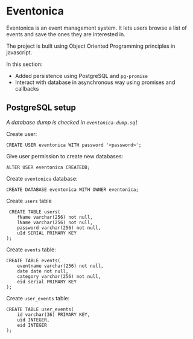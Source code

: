 # Eventonica
Eventonica is an event management system. It lets users browse a list of events and save the ones they are interested in. 

The project is built using Object Oriented Programming principles in javascript.

In this section:
- Added persistence using PostgreSQL and `pg-promise`
- Interact with database in asynchronous way using promises and callbacks

## PostgreSQL setup

_A database dump is checked in `eventonica-dump.sql`_

Create user:
```
CREATE USER eventonica WITH password '<password>';
```

Give user permission to create new databases:
```
ALTER USER eventonica CREATEDB;
```

Create `eventonica` database:
```
CREATE DATABASE eventonica WITH OWNER eventonica;
```

Create `users` table
```
 CREATE TABLE users(
    fName varchar(256) not null,
    lName varchar(256) not null,
    password varchar(256) not null,
    uId SERIAL PRIMARY KEY
);
```

Create `events` table:
```
CREATE TABLE events(
    eventname varchar(256) not null,
    date date not null,
    category varchar(256) not null,
    eid serial PRIMARY KEY
);
```

Create `user_events` table:
```
CREATE TABLE user_events(
    id varchar(36) PRIMARY KEY,
    uid INTEGER,
    eid INTEGER
);
```